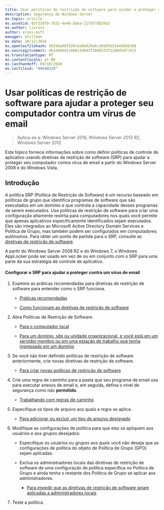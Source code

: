 ```yaml
---
title: Usar políticas de restrição de software para ajudar a proteger seu computador contra um vírus de email
description: Segurança do Windows Server
ms.topic: article
ms.assetid: 02f23979-f832-4e46-bdea-21fd77db35b2
ms.author: lizross
author: eross-msft
manager: mtillman
ms.date: 10/12/2016
ms.openlocfilehash: 502d9a097928c6a9b828ebc3b9d5b3544d456388
ms.sourcegitcommit: db2d46842c68813d043738d6523f13d8454fc972
ms.translationtype: MT
ms.contentlocale: pt-BR
ms.lasthandoff: 09/10/2020
ms.locfileid: "89640229"
---
```

# <a name="use-software-restriction-policies-to-help-protect-your-computer-against-an-email-virus"></a>Usar políticas de restrição de software para ajudar a proteger seu computador contra um vírus de email

>Aplica-se a: Windows Server 2016, Windows Server 2012 R2, Windows Server 2012

Este tópico fornece informações sobre como definir políticas de controle de aplicativo usando diretivas de restrição de software (SRP) para ajudar a proteger seu computador contra vírus de email a partir do Windows Server 2008 e do Windows Vista.

## <a name="introduction"></a>Introdução
A política SRP (Política de Restrição de Software) é um recurso baseado em políticas de grupo que identifica programas de software que são executados em um domínio e que controla a capacidade desses programas de serem executados. Use políticas de restrição de software para criar uma configuração altamente restrita para computadores nos quais você permite que apenas aplicativos especificamente identificados sejam executados. Eles são integrados ao Microsoft Active Directory Domain Services e Política de Grupo, mas também podem ser configurados em computadores autônomos. Para obter um ponto de partida para o SRP, consulte as [diretivas de restrição de software](software-restriction-policies.md).

A partir do Windows Server 2008 R2 e do Windows 7, o Windows AppLocker pode ser usado em vez de ou em conjunto com o SRP para uma parte da sua estratégia de controle de aplicativo.

#### <a name="configure-srp-to-help-protect-against-an-e-mail-virus"></a>Configurar o SRP para ajudar a proteger contra um vírus de email

1.  Examine as práticas recomendadas para diretivas de restrição de software para entender como o SRP funciona.

    -   [Práticas recomendadas](software-restriction-policies-technical-overview.md#BKMK_Best_Practices)

    -   [Como funcionam as diretivas de restrição de software](/previous-versions/windows/it-pro/windows-server-2003/cc786941(v=ws.10))

2.  Abra Políticas de Restrição de Software.

    -   [Para o computador local](administer-software-restriction-policies.md#BKMK_1)

    -   [Para um domínio, site ou unidade organizacional, e você está em um servidor membro ou em uma estação de trabalho que tenha ingressado em um domínio](administer-software-restriction-policies.md#BKMK_2)

3.  Se você não tiver definido políticas de restrição de software anteriormente, crie novas diretivas de restrição de software.

    -   [Para criar novas políticas de restrição de software](administer-software-restriction-policies.md#BKMK_Create_SRP)

4.  Crie uma regra de caminho para a pasta que seu programa de email usa para executar anexos de email e, em seguida, defina o nível de segurança como não **permitido**.

    -   [Trabalhando com regras de caminho](work-with-software-restriction-policies-rules.md#BKMK_Path_Rules)

5.  Especifique os tipos de arquivo aos quais a regra se aplica.

    -   [Para adicionar ou excluir um tipo de arquivo designado](administer-software-restriction-policies.md#BKMK_Add_Del)

6.  Modifique as configurações de política para que elas se apliquem aos usuários e aos grupos desejados:

    -   Especifique os usuários ou grupos aos quais você não deseja que as configurações de política do objeto de Política de Grupo (GPO) sejam aplicadas.

    -   Exclua os administradores locais das diretivas de restrição de software de uma configuração de política específica no Política de Grupo e ainda tenha o restante dos Política de Grupo se aplicar aos administradores.

        -   [Para impedir que as diretivas de restrição de software sejam aplicadas a administradores locais](administer-software-restriction-policies.md#BKMK_Prevent_Admin)

7.  Teste a política.
